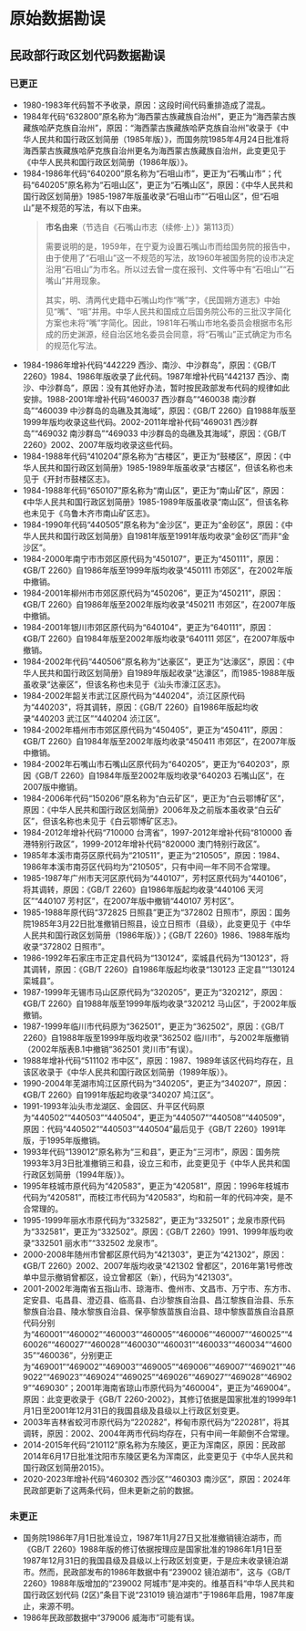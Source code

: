 # 原始数据勘误

## 民政部行政区划代码数据勘误

### 已更正

- 1980-1983年代码暂不予收录，原因：这段时间代码重排造成了混乱。
- 1984年代码“632800”原名称为“海西蒙古族藏族自治州”，更正为“海西蒙古族藏族哈萨克族自治州”，原因：“海西蒙古族藏族哈萨克族自治州”收录于《中华人民共和国行政区划简册（1985年版）》，而国务院1985年4月24日批准将海西蒙古族藏族哈萨克族自治州更名为海西蒙古族藏族自治州，此变更见于《中华人民共和国行政区划简册（1986年版）》。
- 1984-1986年代码“640200”原名称为“石咀山市”，更正为“石嘴山市”；代码“640205”原名称为“石咀山区”，更正为“石嘴山区”，原因：《中华人民共和国行政区划简册》1985-1987年版虽收录“石咀山市”“石咀山区”，但“石咀山”是不规范的写法，有以下由来。
    > **市名由来**（节选自《石嘴山市志（续修·上）》第113页）
    >
    > 需要说明的是，1959年，在宁夏为设置石嘴山市而给国务院的报告中，由于使用了“石咀山”这一不规范的写法，故1960年被国务院的设市决定沿用“石咀山”为市名。所以过去曾一度在报刊、文件等中有“石咀山”“石嘴山”并用现象。
    >
    > 其实，明、清两代史籍中石嘴山均作“嘴”字，《民国朔方道志》中始见“嘴”、“咀”并用。中华人民共和国成立后国务院公布的三批汉字简化方案也未将“嘴”字简化。因此，1981年石嘴山市地名委员会根据市名形成的历史渊源，经自治区地名委员会同意，将“石嘴山”正式确定为市名的规范化写法。
- 1984-1986年增补代码“442229 西沙、南沙、中沙群岛”，原因：《GB/T 2260》1984、1986年版收录了此代码。1987年增补代码“442137 西沙、南沙、中沙群岛”，原因：没有其他好办法，暂时按民政部发布代码的规律如此安排。1988-2001年增补代码“460037 西沙群岛”“460038 南沙群岛”“460039 中沙群岛的岛礁及其海域”，原因：《GB/T 2260》自1988年版至1999年版均收录这些代码。2002-2011年增补代码“469031 西沙群岛”“469032 南沙群岛”“469033 中沙群岛的岛礁及其海域”，原因：《GB/T 2260》2002、2007年版均收录这些代码。
- 1984-1988年代码“410204”原名称为“古楼区”，更正为“鼓楼区”，原因：《中华人民共和国行政区划简册》1985-1989年版虽收录“古楼区”，但该名称也未见于《开封市鼓楼区志》。
- 1984-1988年代码“650107”原名称为“南山区”，更正为“南山矿区”，原因：《中华人民共和国行政区划简册》1985-1989年版虽收录“南山区”，但该名称也未见于《乌鲁木齐市南山矿区志》。
- 1984-1990年代码“440505”原名称为“金沙区”，更正为“金砂区”，原因：《中华人民共和国行政区划简册》自1981年版至1991年版均收录“金砂区”而非“金沙区”。
- 1984-2000年南宁市市郊区原代码为“450107”，更正为“450111”，原因：《GB/T 2260》自1986年版至1999年版均收录“450111 市郊区”，在2002年版中撤销。
- 1984-2001年柳州市市郊区原代码为“450206”，更正为“450211”，原因：《GB/T 2260》自1986年版至2002年版均收录“450211 市郊区”，在2007年版中撤销。
- 1984-2001年银川市郊区原代码为“640104”，更正为“640111”，原因：《GB/T 2260》自1984年版至2002年版均收录“640111 郊区”，在2007年版中撤销。
- 1984-2002年代码“440506”原名称为“达豪区”，更正为“达濠区”，原因：《中华人民共和国行政区划简册》自1989年版起收录“达濠区”，而1985-1988年版虽收录“达豪区”，但该名称也未见于《汕头市濠江区志》。
- 1984-2002年韶关市武江区原代码为“440204”，浈江区原代码为“440203”，将其调转，原因：《GB/T 2260》自1986年版起均收录“440203 武江区”“440204 浈江区”。
- 1984-2002年梧州市市郊区原代码为“450405”，更正为“450411”，原因：《GB/T 2260》自1984年版至2002年版均收录“450411 市郊区”，在2007年版中撤销。
- 1984-2002年石嘴山市石嘴山区原代码为“640205”，更正为“640203”，原因《GB/T 2260》自1984年版至2002年版均收录“640203 石嘴山区”，在2007版中撤销。
- 1984-2006年代码“150206”原名称为“白云矿区”，更正为“白云鄂博矿区”，原因：《中华人民共和国行政区划简册》2006年及之前版本虽收录“白云矿区”，但该名称也未见于《白云鄂博矿区志》。
- 1984-2012年增补代码“710000 台湾省”，1997-2012年增补代码“810000 香港特别行政区”，1999-2012年增补代码“820000 澳门特别行政区”。
- 1985年本溪市南芬区原代码为“210511”，更正为“210505”，原因：1984、1986年本溪市南芬区代码均为“210505”，只有中间一年不同不合常理。
- 1985-1987年广州市天河区原代码为“440107”，芳村区原代码为“440106”，将其调转，原因：《GB/T 2260》自1986年版起均收录“440106 天河区”“440107 芳村区”，在2007年版中撤销“440107 芳村区”。
- 1985-1988年原代码“372825 日照县”更正为“372802 日照市”，原因：国务院1985年3月22日批准撤销日照县，设立日照市（县级），此变更见于《中华人民共和国行政区划简册（1986年版）》；《GB/T 2260》1986、1988年版均收录“372802 日照市”。
- 1986-1992年石家庄市正定县代码为“130124”，栾城县代码为“130123”，将其调转，原因：《GB/T 2260》自1986年版起均收录“130123 正定县”“130124 栾城县”。
- 1987-1999年无锡市马山区原代码为“320205”，更正为“320212”，原因：《GB/T 2260》自1988年版至1999年版均收录“320212 马山区”，于2002年版撤销。
- 1987-1999年临川市代码原为“362501”，更正为“362502”，原因：《GB/T 2260》自1988年版至1999年版均收录“362502 临川市”，与2002年版撤销（2002年版表B.1中撤销“362501 灵川市”有误）。
- 1988年增补代码“511102 市中区”，原因：1987、1989年该区代码均存在，且该区收录于《中华人民共和国行政区划简册（1989年版）》。
- 1990-2004年芜湖市鸠江区原代码为“340205”，更正为“340207”，原因：《GB/T 2260》自1991年版起均收录“340207 鸠江区”。
- 1991-1993年汕头市龙湖区、金园区、升平区代码原为“440502”“440503”“440504”，更正为“440507”“440508”“440509”，原因：代码“440502”“440503”“440504”最后见于《GB/T 2260》1991年版，于1995年版撤销。
- 1993年代码“139012”原名称为“三和县”，更正为“三河市”，原因：国务院1993年3月3日批准撤销三和县，设立三和市，此变更见于《中华人民共和国行政区划简册（1994年版）》。
- 1995年枝城市原代码为“420583”，更正为“420581”，原因：1996年枝城市代码为“420581”，而枝江市代码为“420583”，均和前一年的代码冲突，是不合常理的。
- 1995-1999年丽水市原代码为“332582”，更正为“332501”；龙泉市原代码为“332581”，更正为“332502”。原因：《GB/T 2260》1991、1999年版均收录“332501 丽水市”“332502 龙泉市”。
- 2000-2008年随州市曾都区原代码为“421303”，更正为“421302”，原因：《GB/T 2260》2002、2007年版均收录“421302 曾都区”，2016年第1号修改单中显示撤销曾都区，设立曾都区（新），代码为“421303”。
- 2001-2002年海南省五指山市、琼海市、儋州市、文昌市、万宁市、东方市、定安县、屯昌县、澄迈县、临高县、白沙黎族自治县、昌江黎族自治县、乐东黎族自治县、陵水黎族自治县、保亭黎族苗族自治县、琼中黎族苗族自治县原代码分别为“460001”“460002”“460003”“460005”“460006”“460007”“460025”“460026”“460027”“460028”“460030”“460031”“460033”“460034”“460035”“460036”，分别更正为“469001”“469002”“469003”“469005”“469006”“469007”“469021”“469022”“469023”“469024”“469025”“469026”“469027”“469028”“469029”“469030”；2001年海南省琼山市原代码为“460004”，更正为“469004”。原因：此变更收录于《GB/T 2260-2002》，其修订依据是国家批准的1999年1月1日至2001年12月31日的我国县级及县级以上行政区划变更。
- 2003年吉林省蛟河市原代码为“220282”，桦甸市原代码为“220281”，将其调转，原因：2002、2004年两市代码均存在，只有中间一年颠倒不合常理。
- 2014-2015年代码“210112”原名称为东陵区，更正为浑南区，原因：民政部2014年6月17日批准沈阳市东陵区更名为浑南区，此变更见于《中华人民共和国行政区划简册2015》。
- 2020-2023年增补代码“460302 西沙区”“460303 南沙区”，原因：2024年民政部更新了这两条代码，但未更新之前的数据。

### 未更正

- 国务院1986年7月1日批准设立，1987年11月27日又批准撤销镜泊湖市，而《GB/T 2260》1988年版的修订依据按理应是国家批准的1986年1月1日至1987年12月31日的我国县级及县级以上行政区划变更，于是应未收录镜泊湖市。然而，民政部发布的1986年数据中有“239002 镜泊湖市”，这与《GB/T 2260》1988年版增加的“239002 阿城市”是冲突的。维基百科“中华人民共和国行政区划代码 (2区)”条目下说“231019 镜泊湖市”于1986年启用，1987年废止，来源不明。
- 1986年民政部数据中“379006 威海市”可能有误。
